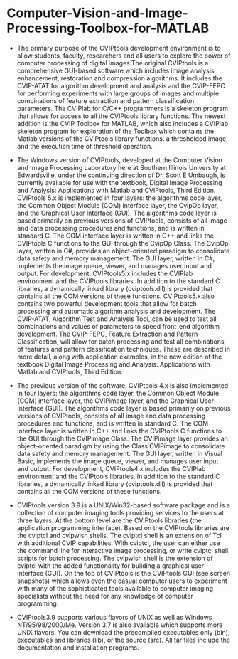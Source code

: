 # Computer-Vision-and-Image-Processing-Toolbox-for-MATLAB

* The primary purpose of the CVIPtools development environment is to allow students, faculty, researchers and all users to explore the power of computer processing of digital images.The original CVIPtools is a comprehensive GUI-based software which includes image analysis, enhancement, restoration and compression algorithms. It includes the CVIP-ATAT for algorithm development and analysis and the CVIP-FEPC for performing experiments with large groups of images and multiple combinations of feature extraction and pattern classification parameters. The CVIPlab for C/C++ programmers is a skeleton program that allows for access to all the CVIPtools library functions. The newest addition is the CVIP Toolbox for MATLAB, which also includes a CVIPlab skeleton program for exploration of the Toolbox which contains the Matlab versions of the CVIPtools library functions. a thresholded image, and the execution time of 
threshold operation.

* The Windows version of CVIPtools, developed at the Computer Vision and Image Processing Laboratory here at Southern Illinois University at Edwardsville, under the continuing direction of Dr. Scott E Umbaugh, is currently available for use with the textbook, Digital Image Processing and Analysis: Applications with Matlab and CVIPtools, Third Edition. CVIPtools 5.x is implemented in four layers: the algorithms code layer, the Common Object Module (COM) interface layer, the CvipOp layer, and the Graphical User Interface (GUI). The algorithms code layer is based primarily on previous versions of CVIPtools, consists of all image and data processing procedures and functions, and is written in standard C. The COM interface layer is written in C++ and links the CVIPtools C functions to the GUI through the CvipOp Class. The CvipOp layer, written in C#, provides an object-oriented paradigm to consolidate data safety and memory management. The GUI layer, written in C#, implements the image queue, viewer, and manages user input and output. For development, CVIPtools5.x includes the CVIPlab environment and the CVIPtools libraries. In addition to the standard C libraries, a dynamically linked library (cviptools.dll) is provided that contains all the COM versions of these functions. CVIPtools5.x also contains two powerful development tools that allow for batch processing and automatic algorithm analysis and development. The CVIP-ATAT, Algorithm Test and Analysis Tool, can be used to test all combinations and values of parameters to speed front-end algorithm development. The CVIP-FEPC, Feature Extraction and Pattern Classification, will allow for batch processing and test all combinations of features and pattern classification techniques. These are described in more detail, along with application examples, in the new edition of the textbook Digital Image Processing and Analysis: Applications with Matlab and CVIPtools, Third Edition.

* The previous version of the software, CVIPtools 4.x is also implemented in four layers: the algorithms code layer, the Common Object Module (COM) interface layer, the CVIPimage layer, and the Graphical User Interface (GUI). The algorithms code layer is based primarily on previous versions of CVIPtools, consists of all image and data processing procedures and functions, and is written in standard C. The COM interface layer is written in C++ and links the CVIPtools C functions to the GUI through the CVIPimage Class. The CVIPimage layer provides an object-oriented paradigm by using the Class CVIPimage to consolidate data safety and memory management. The GUI layer, written in Visual Basic, implements the image queue, viewer, and manages user input and output. For development, CVIPtools4.x includes the CVIPlab environment and the CVIPtools libraries. In addition to the standard C libraries, a dynamically linked library (cviptools.dll) is provided that contains all the COM versions of these functions.

* CVIPtools version 3.9 is a UNIX/Win32-based software package and is a collection of computer imaging tools providing services to the users at three layers. At the bottom level are the CVIPtools libraries (the application programming interface). Based on the CVIPtools libraries are the cviptcl and cvipwish shells. The cviptcl shell is an extension of Tcl with additional CVIP capabilities. With cviptcl, the user can either use the command line for interactive image processing, or write cviptcl shell scripts for batch processing. The cvipwish shell is the extension of cviptcl with the added functionality for building a graphical user interface (GUI). On the top of CVIPtools is the CVIPtools GUI (see screen snapshots) which allows even the casual computer users to experiment with many of the sophisticated tools available to computer imaging specialists without the need for any knowledge of computer programming.

* CVIPtools3.9 supports various flavors of UNIX as well as Windows NT/95/98/2000/Me. Version 3.7 is also available which supports more UNIX flavors. You can download the precompiled executables only (bin), executables and libraries (lib), or the source (src). All tar files include the documentation and installation programs.
